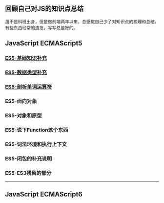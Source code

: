 ## 回顾自己对JS的知识点总结

虽不是科班出身，但是做前端两年以来，总感觉自己少了对知识点的梳理和总结，有些东西经常的遗忘，写写总是好的。

## JavaScript ECMAScript5
### [ES5-基础知识补充](es5/es5-basic/README.md)
### [ES5-数据类型补充](es5/es5-datatype/README.md)
### [ES5-剖析单词运算符](es5/es5-word/README.md)
### ES5-面向对象
### ES5-对象和原型
### ES5-说下Function这个东西
### ES5-词法环境和执行上下文
### ES5-闭包的补充说明
### ES5-ES3残留的部分


<!-- DOM类型声明 -->
<!-- DOM部分操作 -->
<!-- BOM部分说明 -->

---

## JavaScript ECMAScript6

